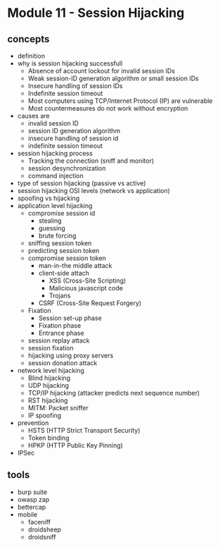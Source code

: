 # Module 11 - Session Hijacking

## concepts
- definition
- why is session hijacking successfull
    - Absence of account lockout for invalid session IDs
    - Weak session-ID generation algorithm or small session IDs
    - Insecure handling of session IDs
    - Indefinite session timeout
    - Most computers using TCP/Internet Protocol (IP) are vulnerable
    - Most countermeasures do not work without encryption
- causes are
    - invalid session ID
    - session ID generation algorithm
    - insecure handling of session id
    - indefinite session timeout
- session hijacking process
    - Tracking the connection (sniff and monitor)
    - session desynchronization
    - command injection
- type of session hijacking (passive vs active)
- session hijacking OSI levels (network vs application)
- spoofing vs hijacking
- application level hijacking
    - compromise session id
        - stealing
        - guessing
        - brute forcing
    - sniffing session token
    - predicting session token
    - compromise session token
        - man-in-the middle attack
        - client-side attach
            - XSS (Cross-Site Scripting)
            - Malicious javascript code
            - Trojans
        - CSRF (Cross-Site Request Forgery)
    - Fixation
        - Session set-up phase
        - Fixation phase
        - Entrance phase
    - session replay attack
    - session fixation
    - hijacking using proxy servers
    - session donation attack
- network level hijacking
    - Blind hijacking
    - UDP hijacking
    - TCP/IP hijacking (attacker predicts next sequence number)
    - RST hijacking
    - MITM: Packet sniffer
    - IP spoofing
- prevention
    - HSTS (HTTP Strict Transport Security)
    - Token binding
    - HPKP (HTTP Public Key Pinning)
- IPSec

## tools
- burp suite
- owasp zap
- bettercap
- mobile
    - faceniff
    - droidsheep
    - droidsniff